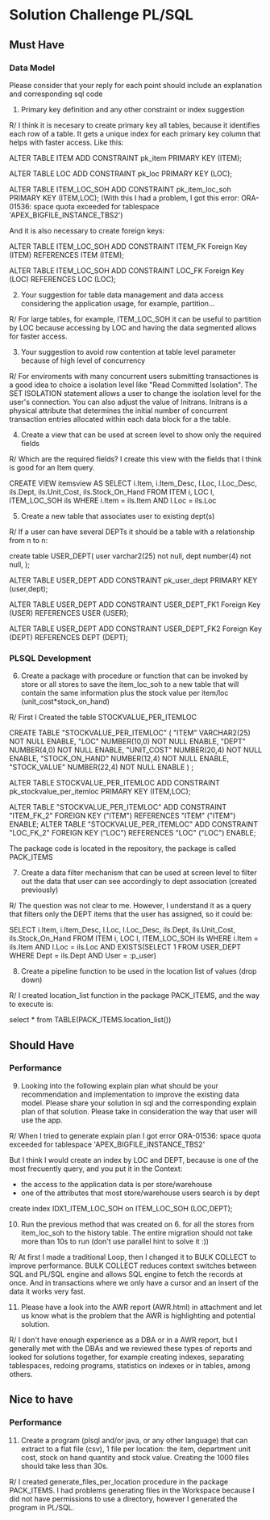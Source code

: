 # Solution Challenge PL/SQL
## Must Have
### Data Model
Please consider that your reply for each point should include an explanation and corresponding sql code 
1. Primary key definition and any other constraint or index suggestion

R/ I think it is necesary to create primary key all tables, because it identifies each row of a table. It gets a unique index for each primary key column that helps with faster access. Like this:

ALTER TABLE ITEM
ADD CONSTRAINT pk_item PRIMARY KEY (ITEM);

ALTER TABLE LOC
ADD CONSTRAINT pk_loc PRIMARY KEY (LOC);

ALTER TABLE ITEM_LOC_SOH
ADD CONSTRAINT pk_item_loc_soh PRIMARY KEY (ITEM,LOC);
(With this I had a problem, I got this error: 
ORA-01536: space quota exceeded for tablespace 'APEX_BIGFILE_INSTANCE_TBS2')

And it is also necessary to create foreign keys:

ALTER TABLE ITEM_LOC_SOH ADD CONSTRAINT ITEM_FK
Foreign Key (ITEM) REFERENCES ITEM (ITEM);

ALTER TABLE ITEM_LOC_SOH ADD CONSTRAINT LOC_FK
Foreign Key (LOC) REFERENCES LOC (LOC);

2. Your suggestion for table data management and data access considering the application usage, for example, partition...

R/ For large tables, for example, ITEM_LOC_SOH it can be useful to partition by LOC because accessing by LOC and having the data segmented allows for faster access.

3. Your suggestion to avoid row contention at table level parameter because of high level of concurrency

R/ For enviroments with many concurrent users submitting transactiones is a good idea to choice a isolation level like "Read Committed Isolation". The SET ISOLATION statement allows a user to change the isolation level for the user's connection.
You can also adjust the value of Initrans. Initrans is a physical attribute that determines the initial number of concurrent transaction entries allocated within each data block for a the table.

4. Create a view that can be used at screen level to show only the required fields

R/ Which are the required fields? I create this view with the fields that I think is good for an Item query.

CREATE VIEW itemsview AS 
SELECT i.Item, i.Item_Desc, l.Loc, l.Loc_Desc, ils.Dept, ils.Unit_Cost, ils.Stock_On_Hand
FROM ITEM i, LOC l, ITEM_LOC_SOH ils
WHERE i.Item = ils.Item
AND l.Loc = ils.Loc


5. Create a new table that associates user to existing dept(s)

R/ If a user can have several DEPTs it should be a table with a relationship from n to n:

create table USER_DEPT(
    user varchar2(25) not null,
    dept number(4) not null,
);

ALTER TABLE USER_DEPT
ADD CONSTRAINT pk_user_dept PRIMARY KEY (user,dept);

ALTER TABLE USER_DEPT ADD CONSTRAINT USER_DEPT_FK1
Foreign Key (USER) REFERENCES USER (USER);

ALTER TABLE USER_DEPT ADD CONSTRAINT USER_DEPT_FK2
Foreign Key (DEPT) REFERENCES DEPT (DEPT);


### PLSQL Development
6. Create a package with procedure or function that can be invoked by store or all stores to save the item_loc_soh to a new table that will contain the same information plus the stock value per item/loc (unit_cost*stock_on_hand)

R/ First I Created the table STOCKVALUE_PER_ITEMLOC

  CREATE TABLE "STOCKVALUE_PER_ITEMLOC" 
   (	"ITEM" VARCHAR2(25) NOT NULL ENABLE, 
	"LOC" NUMBER(10,0) NOT NULL ENABLE, 
	"DEPT" NUMBER(4,0) NOT NULL ENABLE, 
	"UNIT_COST" NUMBER(20,4) NOT NULL ENABLE, 
	"STOCK_ON_HAND" NUMBER(12,4) NOT NULL ENABLE,
    "STOCK_VALUE" NUMBER(22,4) NOT NULL ENABLE
   ) ;

  ALTER TABLE STOCKVALUE_PER_ITEMLOC
  ADD CONSTRAINT pk_stockvalue_per_itemloc PRIMARY KEY (ITEM,LOC);

  ALTER TABLE "STOCKVALUE_PER_ITEMLOC" ADD CONSTRAINT "ITEM_FK_2" FOREIGN KEY ("ITEM") REFERENCES "ITEM" ("ITEM") ENABLE;
  ALTER TABLE "STOCKVALUE_PER_ITEMLOC" ADD CONSTRAINT "LOC_FK_2" FOREIGN KEY ("LOC") REFERENCES "LOC" ("LOC") ENABLE;

The package code is located in the repository, the package is called PACK_ITEMS

7. Create a data filter mechanism that can be used at screen level to filter out the data that user can see accordingly to dept association (created previously)

R/ The question was not clear to me. However, I understand it as a query that filters only the DEPT items that the user has assigned, so it could be:

SELECT i.Item, i.Item_Desc, l.Loc, l.Loc_Desc, ils.Dept, ils.Unit_Cost, ils.Stock_On_Hand
FROM ITEM i, LOC l, ITEM_LOC_SOH ils
WHERE i.Item = ils.Item
AND l.Loc = ils.Loc
AND EXISTS(SELECT 1
           FROM USER_DEPT
           WHERE Dept = ils.Dept
           AND User = :p_user)

8. Create a pipeline function to be used in the location list of values (drop down)

R/  I created location_list function in the package PACK_ITEMS, and the way to execute is:

select * from TABLE(PACK_ITEMS.location_list())    

## Should Have
### Performance
9. Looking into the following explain plan what should be your recommendation and implementation to improve the existing data model. Please share your solution in sql and the corresponding explain plan of that solution. Please take in consideration the way that user will use the app.

R/ When I tried to generate explain plan I got error ORA-01536: space quota exceeded for tablespace 'APEX_BIGFILE_INSTANCE_TBS2'

But I think I would create an index by LOC and DEPT, because is one of the most frecuently query, and you put it in the Context:
 - the access to the application data is per store/warehouse
 - one of the attributes that most store/warehouse users search is by dept

 create index IDX1_ITEM_LOC_SOH on ITEM_LOC_SOH (LOC,DEPT);


 10. Run the previous method that was created on 6. for all the stores from item_loc_soh to the history table. The entire migration should not take more than 10s to run (don't use parallel hint to solve it :)) 

R/ At first I made a traditional Loop, then I changed it to BULK COLLECT to improve performance. BULK COLLECT reduces context switches between SQL and PL/SQL engine and allows SQL engine to fetch the records at once. And in transactions where we only have a cursor and an insert of the data it works very fast.

 11. Please have a look into the AWR report (AWR.html) in attachment and let us know what is the problem that the AWR is highlighting and potential solution.

R/ I don't have enough experience as a DBA or in a AWR report, but I generally met with the DBAs and we reviewed these types of reports and looked for solutions together, for example creating indexes, separating tablespaces, redoing programs, statistics on indexes or in tables, among others.


## Nice to have
### Performance
11. Create a program (plsql and/or java, or any other language) that can extract to a flat file (csv), 1 file per location: the item, department unit cost, stock on hand quantity and stock value.
Creating the 1000 files should take less than 30s.

R/ I created generate_files_per_location procedure in the package PACK_ITEMS.
I had problems generating files in the Workspace because I did not have permissions to use a directory, however I generated the program in PL/SQL.


